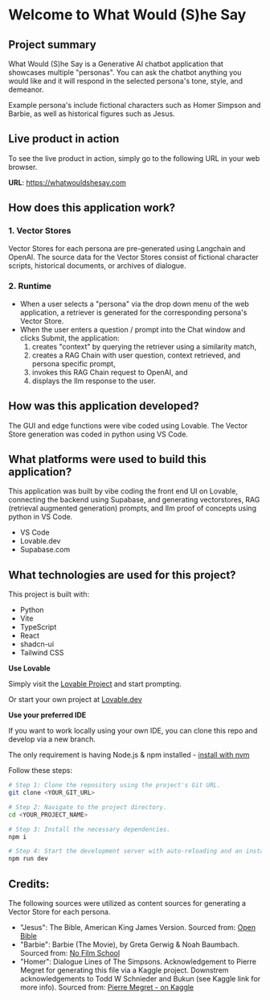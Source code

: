 # Welcome to What Would (S)he Say

## Project summary

What Would (S)he Say is a Generative AI chatbot application that showcases multiple "personas". You can ask the chatbot anything you would like and it will respond in the selected persona's tone, style, and demeanor.

Example persona's include fictional characters such as Homer Simpson and Barbie, as well as historical figures such as Jesus.

## Live product in action

To see the live product in action, simply go to the following URL in your web browser.

**URL**: https://whatwouldshesay.com

## How does this application work?

### 1. Vector Stores
Vector Stores for each persona are pre-generated using Langchain and OpenAI. The source data for the Vector Stores consist of fictional character scripts, historical documents, or archives of dialogue.

### 2. Runtime
- When a user selects a "persona" via the drop down menu of the web application, a retriever is generated for the corresponding persona's Vector Store.
- When the user enters a question / prompt into the Chat window and clicks Submit, the application:
    1. creates "context" by querying the retriever using a similarity match,
    2. creates a RAG Chain with user question, context retrieved, and persona specific prompt,
    3. invokes this RAG Chain request to OpenAI, and
    4. displays the llm response to the user.

## How was this application developed?

The GUI and edge functions were vibe coded using Lovable. The Vector Store generation was coded in python using VS Code.

## What platforms were used to build this application?

This application was built by vibe coding the front end UI on Lovable, connecting the backend using Supabase, and generating vectorstores, RAG (retrieval augmented generation) prompts, and llm proof of concepts using python in VS Code.

- VS Code
- Lovable.dev
- Supabase.com

## What technologies are used for this project?

This project is built with:

- Python
- Vite
- TypeScript
- React
- shadcn-ui
- Tailwind CSS

**Use Lovable**

Simply visit the [Lovable Project](https://lovable.dev/projects/f1572220-763e-4b3a-b3d1-53746ab6c5ee) and start prompting.

Or start your own project at [Lovable.dev](https://lovable.dev)

**Use your preferred IDE**

If you want to work locally using your own IDE, you can clone this repo and develop via a new branch.

The only requirement is having Node.js & npm installed - [install with nvm](https://github.com/nvm-sh/nvm#installing-and-updating)

Follow these steps:

```sh
# Step 1: Clone the repository using the project's Git URL.
git clone <YOUR_GIT_URL>

# Step 2: Navigate to the project directory.
cd <YOUR_PROJECT_NAME>

# Step 3: Install the necessary dependencies.
npm i

# Step 4: Start the development server with auto-reloading and an instant preview.
npm run dev
```

## Credits:

The following sources were utilized as content sources for generating a Vector Store for each persona.

- "Jesus":    The Bible, American King James Version. Sourced from: [Open Bible](https://openbible.com/textfiles/akjv.txt)
- "Barbie":   Barbie (The Movie), by Greta Gerwig & Noah Baumbach. Sourced from: [No Film School](https://nofilmschool.com/barbie-script#)
- "Homer":    Dialogue Lines of The Simpsons. Acknowledgement to Pierre Megret for generating this file via a Kaggle project. Downstrem acknowledgements to Todd W Schnieder and Bukun (see Kaggle link for more info). Sourced from: [Pierre Megret - on Kaggle](https://www.kaggle.com/datasets/pierremegret/dialogue-lines-of-the-simpsons?select=simpsons_dataset.csv)
